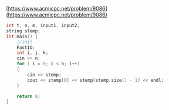 [https://www.acmicpc.net/problem/9086](https://www.acmicpc.net/problem/9086)

```cpp
int t, n, m, input1, input2;
string stemp;
int main() {
	//init
	FastIO;
	int i, j, k;
	cin >> n;
	for ( i = 0; i < n; i++)
	{
		cin >> stemp;
		cout << stemp[0] << stemp[stemp.size() - 1] << endl;
	}

	return 0;
}
```

